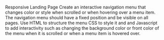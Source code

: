Responsive Landing Page
Create an interactive navigation menu that changes color or style when scrolled or when hovering over a menu item. The navigation menu should have a fixed position and be visible on all pages. Use HTML to structure the menu CSS to style it and and Javascript to add interactivity such as changing the background color or front color of the menu when it is scrolled or when a menu item is hovered over.
